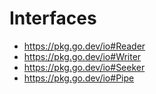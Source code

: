 # Interfaces

- https://pkg.go.dev/io#Reader
- https://pkg.go.dev/io#Writer
- https://pkg.go.dev/io#Seeker
- https://pkg.go.dev/io#Pipe

